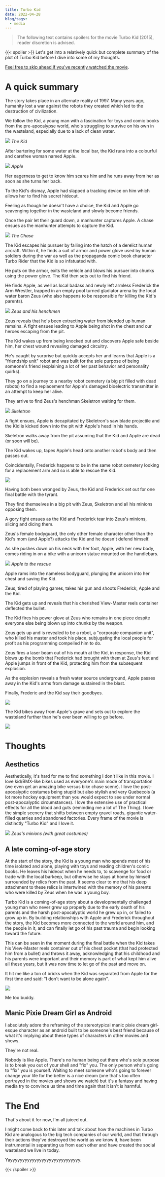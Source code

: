 ```yaml
---
title: Turbo Kid
date: 2022-04-28
blog/tags:
  - media
---
```


> The following text contains spoilers for the movie Turbo Kid (2015), reader discretion is advised.

<!--more-->

{{< spoiler >}} Let's get into a relatively quick but complete summary of the plot of Turbo Kid before I dive into some of my thoughts.

[Feel free to skip ahead if you've recently watched the movie](#thoughts).

# A quick summary

The story takes place in an alternate reality of 1997. Many years ago, humanity lost a war against the robots they created which led to the destruction of civilization.

We follow the Kid, a young man with a fascination for toys and comic books from the pre-apocalypse world, who's struggling to survive on his own in the wasteland, especially due to a lack of clean water.

![](turbo_kid.png) _The Kid_

After bartering for some water at the local bar, the Kid runs into a colourful and carefree woman named Apple.

![](apple.png) _Apple_

Her eagerness to get to know him scares him and he runs away from her as soon as she turns her back.

To the Kid's dismay, Apple had slapped a tracking device on him which allows her to find his secret hideout.

Feeling as though he doesn't have a choice, the Kid and Apple go scavenging together in the wasteland and slowly become friends.

Once the pair let their guard down, a manhunter captures Apple. A chase ensues as the manhunter attempts to capture the Kid.

![](chase.png) _The Chase_

The Kid escapes his pursuer by falling into the hatch of a derelict human aircraft. Within it, he finds a suit of armor and power glove used by human soldiers during the war as well as the propaganda comic book character Turbo Rider that the Kid is so infatuated with.

He puts on the armor, exits the vehicle and blows his pursuer into chunks using the power glove. The Kid then sets out to find his friend.

He finds Apple, as well as local badass and newly left armless Frederick the Arm Wrestler, trapped in an empty pool turned gladiator arena by the local water baron Zeus (who also happens to be responsible for killing the Kid's parents).

![](podium.png) _Zeus and his henchmen_

Zeus reveals that he's been extracting water from blended up human remains. A fight ensues leading to Apple being shot in the chest and our heroes escaping from the pit.

The Kid wakes up from being knocked out and discovers Apple safe beside him, her chest wound revealing damaged circuitry.

He's caught by surprise but quickly accepts her and learns that Apple is a "friendship unit" robot and was built for the sole purpose of being someone's friend (explaining a lot of her past behavior and personality quirks).

They go on a journey to a nearby robot cemetery (a big pit filled with dead robots) to find a replacement for Apple's damaged bioelectric transmitter in an attempt to keep her alive.

They arrive to find Zeus's henchman Skeletron waiting for them.

![](skeletron.png) _Skeletron_

A fight ensues, Apple is decapitated by Skeletron's saw blade projectile and the Kid is kicked down into the pit with Apple's head in his hands.

Skeletron walks away from the pit assuming that the Kid and Apple are dead (or soon will be).

The Kid wakes up, tapes Apple's head onto another robot's body and then passes out.

Coincidentally, Frederick happens to be in the same robot cemetery looking for a replacement arm and so is able to rescue the Kid.

![](frederick.png)

Having both been wronged by Zeus, the Kid and Frederick set out for one final battle with the tyrant.

They find themselves in a big pit with Zeus, Skeletron and all his minions opposing them.

A gory fight ensues as the Kid and Frederick tear into Zeus's minions, slicing and dicing them.

Zeus's female bodyguard, the only other female character other than the Kid's mom (and Apple?) attacks the Kid and he doesn't defend himself.

As she pushes down on his neck with her foot, Apple, with her new body, comes riding in on a bike with a unicorn statue mounted on the handlebars.

![](unicorn.png) _Apple to the rescue_

Apple rams into the nameless bodyguard, plunging the unicorn into her chest and saving the Kid.

Zeus, tired of playing games, takes his gun and shoots Frederick, Apple and the Kid.

The Kid gets up and reveals that his cherished View-Master reels container deflected the bullet.

The Kid fires his power glove at Zeus who remains in one piece despite everyone else being blown up into chunks by the weapon.

Zeus gets up and is revealed to be a robot, a "corporate companion unit", who killed his master and took his place, subjugating the local people for profit as his programming compelled him to do.

Zeus fires a laser beam out of his mouth at the Kid, in response, the Kid blows up the bomb that Frederick had brought with them at Zeus's feet and Apple jumps in front of the Kid, protecting him from the subsequent explosion.

As the explosion reveals a fresh water source underground, Apple passes away in the Kid's arms from damage sustained in the blast.

Finally, Frederic and the Kid say their goodbyes.

![](goodbyes.png)

The Kid bikes away from Apple's grave and sets out to explore the wasteland further than he's ever been willing to go before.

![](end.png)

# Thoughts

## Aesthetics

Aesthetically, it's hard for me to find something I don't like in this movie. I love kid/BMX-like bikes used as everyone's main mode of transportation (we even get an amazing bike versus bike chase scene). I love the post-apocalyptic costumes being stupid but also stylish and very Quebecois (a lot more hockey equipment than you would expect to see under normal post-apocalyptic circumstances). I love the extensive use of practical effects for all the blood and guts (reminding me a lot of The Thing). I love the simple scenery that shifts between empty gravel roads, gigantic water-filled quarries and abandoned factories. Every frame of the movie is distinctly "Turbo Kid" and I love it.

![](crowd.png) _Zeus's minions (with great costumes)_

## A late coming-of-age story

At the start of the story, the Kid is a young man who spends most of his time isolated and alone, playing with toys and reading children's comic books. He leaves his hideout when he needs to, to scavenge for food or trade with the local barkeep, but otherwise he stays at home by himself surrounded by relics from the past. It seems clear to me that his deep attachment to these relics is intertwined with the memory of his parents who were killed by Zeus when he was a young boy.

Turbo Kid is a coming-of-age story about a developmentally challenged young man who never grew up properly due to the early death of his parents and the harsh post-apocalyptic world he grew up in, or failed to grow up in. By building relationships with Apple and Frederick throughout the story, the Kid becomes more connected to the world around him, and the people in it, and can finally let go of his past trauma and begin looking toward the future.

This can be seen in the moment during the final battle when the Kid takes his View-Master reels container out of his chest pocket (that had protected him from a bullet) and throws it away, acknowledging that his childhood and his parents were important and their memory is part of what kept him alive all these years, but it was now time to let go of the past and move on.

It hit me like a ton of bricks when the Kid was separated from Apple for the first time and said: "I don't want to be alone again".

![](walk.png)

Me too buddy.

## Manic Pixie Dream Girl as Android

I absolutely adore the reframing of the stereotypical manic pixie dream girl-esque character as an android built to be someone's best friend because of what it's implying about these types of characters in other movies and shows.

They're not real.

Nobody is like Apple. There's no human being out there who's sole purpose is to break you out of your shell and "fix" you. The only person who's going to "fix" you is yourself. Waiting to meet someone who's going to forever change your life for the better is a nice dream (one that's too often portrayed in the movies and shows we watch) but it's a fantasy and having media try to convince us time and time again that it isn't is harmful.

# The End

That's about it for now, I'm all juiced out.

I might come back to this later and talk about how the machines in Turbo Kid are analogous to the big tech companies of our world, and that through their actions they've destroyed the world as we know it, have been instrumental in separating us from each other and have created the social wasteland we live in today.

Yayyyyyyyyyyyyyyyyyyyyyyyyyyyyy.

{{< /spoiler >}}
